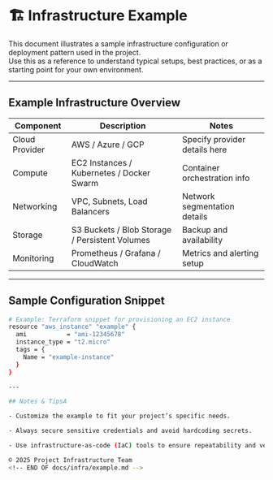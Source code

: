 <!--
START OF docs/infra/example.md

Purpose:
This file provides an example infrastructure setup or configuration as a reference for the project.

Update Frequency:
Update when infrastructure setup examples change or new patterns are introduced.

Location: docs/infra/example.md
-->

# 🏗️ Infrastructure Example

This document illustrates a sample infrastructure configuration or deployment pattern used in the project.  
Use this as a reference to understand typical setups, best practices, or as a starting point for your own environment.

---

## Example Infrastructure Overview

| Component         | Description                                    | Notes                         |
|-------------------|------------------------------------------------|-------------------------------|
| Cloud Provider    | AWS / Azure / GCP                              | Specify provider details here |
| Compute           | EC2 Instances / Kubernetes / Docker Swarm      | Container orchestration info  |
| Networking        | VPC, Subnets, Load Balancers                   | Network segmentation details  |
| Storage           | S3 Buckets / Blob Storage / Persistent Volumes | Backup and availability       |
| Monitoring        | Prometheus / Grafana / CloudWatch              | Metrics and alerting setup    |

---

## Sample Configuration Snippet

```bash
# Example: Terraform snippet for provisioning an EC2 instance
resource "aws_instance" "example" {
  ami           = "ami-12345678"
  instance_type = "t2.micro"
  tags = {
    Name = "example-instance"
  }
}

---

## Notes & TipsA

- Customize the example to fit your project’s specific needs.

- Always secure sensitive credentials and avoid hardcoding secrets.

- Use infrastructure-as-code (IaC) tools to ensure repeatability and version control.

© 2025 Project Infrastructure Team
<!-- END OF docs/infra/example.md -->
